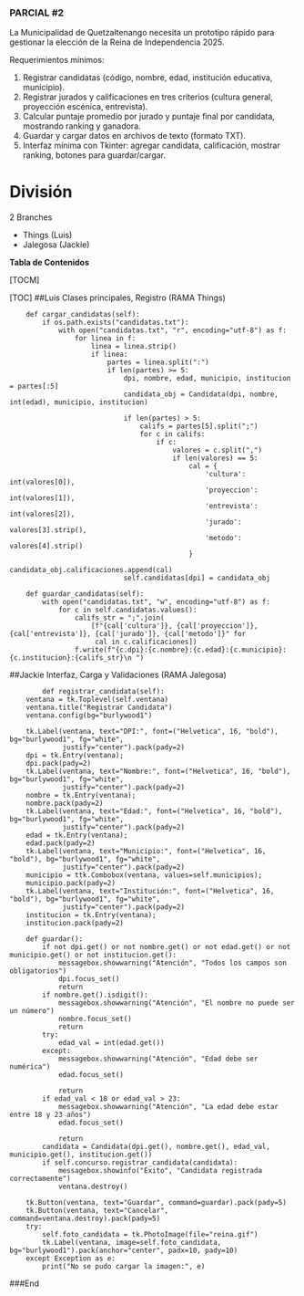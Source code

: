 ### PARCIAL #2

La Municipalidad de Quetzaltenango necesita un prototipo rápido para gestionar la elección de la Reina de Independencia 2025.

Requerimientos mínimos: 
1. Registrar candidatas (código, nombre, edad, institución educativa, municipio).
2. Registrar jurados y calificaciones en tres criterios (cultura general, proyección escénica, entrevista).
3. Calcular puntaje promedio por jurado y puntaje final por candidata, mostrando ranking y ganadora.
4. Guardar y cargar datos en archivos de texto (formato TXT).
5. Interfaz mínima con Tkinter: agregar candidata, calificación, mostrar ranking, botones para guardar/cargar.

# División
 2 Branches
 - Things (Luis)
 - Jalegosa (Jackie)

**Tabla de Contenidos**

[TOCM]

[TOC]
##Luis 
Clases principales,  Registro (RAMA Things)
```
    def cargar_candidatas(self):
        if os.path.exists("candidatas.txt"):
            with open("candidatas.txt", "r", encoding="utf-8") as f:
                for linea in f:
                    linea = linea.strip()
                    if linea:
                        partes = linea.split(":")
                        if len(partes) >= 5:
                            dpi, nombre, edad, municipio, institucion = partes[:5]
                            candidata_obj = Candidata(dpi, nombre, int(edad), municipio, institucion)

                            if len(partes) > 5:
                                califs = partes[5].split(";")
                                for c in califs:
                                    if c:
                                        valores = c.split(",")
                                        if len(valores) == 5:
                                            cal = {
                                                'cultura': int(valores[0]),
                                                'proyeccion': int(valores[1]),
                                                'entrevista': int(valores[2]),
                                                'jurado': valores[3].strip(),
                                                'metodo': valores[4].strip()
                                            }
                                            candidata_obj.calificaciones.append(cal)
                            self.candidatas[dpi] = candidata_obj

    def guardar_candidatas(self):
        with open("candidatas.txt", "w", encoding="utf-8") as f:
            for c in self.candidatas.values():
                califs_str = ";".join(
                    [f"{cal['cultura']}, {cal['proyeccion']}, {cal['entrevista']}, {cal['jurado']}, {cal['metodo']}" for
                     cal in c.calificaciones])
                f.write(f"{c.dpi}:{c.nombre}:{c.edad}:{c.municipio}:{c.institucion}:{califs_str}\n ")
```

##Jackie 
Interfaz, Carga y Validaciones (RAMA Jalegosa)


    
            def registrar_candidata(self):
        ventana = tk.Toplevel(self.ventana)
        ventana.title("Registrar Candidata")
        ventana.config(bg="burlywood1")

        tk.Label(ventana, text="DPI:", font=("Helvetica", 16, "bold"), bg="burlywood1", fg="white",
                 justify="center").pack(pady=2)
        dpi = tk.Entry(ventana);
        dpi.pack(pady=2)
        tk.Label(ventana, text="Nombre:", font=("Helvetica", 16, "bold"), bg="burlywood1", fg="white",
                 justify="center").pack(pady=2)
        nombre = tk.Entry(ventana);
        nombre.pack(pady=2)
        tk.Label(ventana, text="Edad:", font=("Helvetica", 16, "bold"), bg="burlywood1", fg="white",
                 justify="center").pack(pady=2)
        edad = tk.Entry(ventana);
        edad.pack(pady=2)
        tk.Label(ventana, text="Municipio:", font=("Helvetica", 16, "bold"), bg="burlywood1", fg="white",
                 justify="center").pack(pady=2)
        municipio = ttk.Combobox(ventana, values=self.municipios);
        municipio.pack(pady=2)
        tk.Label(ventana, text="Institución:", font=("Helvetica", 16, "bold"), bg="burlywood1", fg="white",
                 justify="center").pack(pady=2)
        institucion = tk.Entry(ventana);
        institucion.pack(pady=2)

        def guardar():
            if not dpi.get() or not nombre.get() or not edad.get() or not municipio.get() or not institucion.get():
                messagebox.showwarning("Atención", "Todos los campos son obligatorios")
                dpi.focus_set()
                return
            if nombre.get().isdigit():
                messagebox.showwarning("Atención", "El nombre no puede ser un número")
                nombre.focus_set()
                return
            try:
                edad_val = int(edad.get())
            except:
                messagebox.showwarning("Atención", "Edad debe ser numérica")
                edad.focus_set()

                return
            if edad_val < 18 or edad_val > 23:
                messagebox.showwarning("Atención", "La edad debe estar entre 18 y 23 años")
                edad.focus_set()

                return
            candidata = Candidata(dpi.get(), nombre.get(), edad_val, municipio.get(), institucion.get())
            if self.concurso.registrar_candidata(candidata):
                messagebox.showinfo("Éxito", "Candidata registrada correctamente")
                ventana.destroy()

        tk.Button(ventana, text="Guardar", command=guardar).pack(pady=5)
        tk.Button(ventana, text="Cancelar", command=ventana.destroy).pack(pady=5)
        try:
            self.foto_candidata = tk.PhotoImage(file="reina.gif")
            tk.Label(ventana, image=self.foto_candidata, bg="burlywood1").pack(anchor="center", padx=10, pady=10)
        except Exception as e:
            print("No se pudo cargar la imagen:", e)
###End
